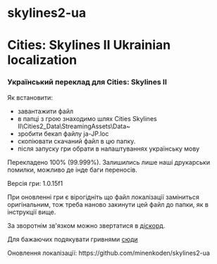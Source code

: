 # skylines2-ua
<h1>Cities: Skylines II Ukrainian localization</h4>
<h3>Український переклад для Cities: Skylines II</h3>
<p>
  Як встановити:
  <ul>
    <li>завантажити файл</li>
    <li>в папці з грою знаходимо шлях Cities Skylines II\Cities2_Data\StreamingAssets\Data~</li>
    <li>зробити бекап файлу ja-JP.loc</li>
    <li>скопіювати скачаний файл в цю папку.</li>
    <li>після запуску гри обрати в налаштуваннях українську мову</li>
  </ul>
</p>
<p>
  Перекладено 100% (99.999%). Залишились лише наші друкарськи помилки, можливо де інде баги переносів.
</p>
<p>Версія гри: 1.0.15f1</p>
<p>При оновленні гри є вірогідніть що файл локалізації заміниться оригінальним, тож треба наново закинути цей файл до папки, як в інструкції вище.</p>

<p>
  За зворотнім зв'язком можно звертатися в <a href="https://discord.gg/WzgjPA7Kga">діскорд</a>.
</p>
<p>
  Для бажаючих подякувати гривнями <a href="https://send.monobank.ua/294ki4SMr2">сюди</a>
</p>

<p>
  Оновлення локалізації: https://github.com/minenkoden/skylines2-ua
</p>

